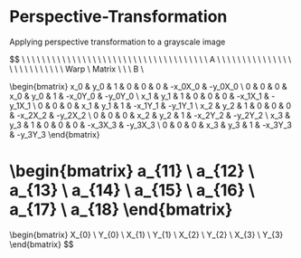 # Perspective-Transformation
 Applying perspective transformation to a grayscale image


$$
\ \ \ \ \ \ \ \ \ \ \ \ \ \ \ \ \ \ \ \ \ \ \ \ \ \ \ \ \ \ \ \ \ \ \ \ \  A \ \ \ \ \ \ \ \ \ \ \ \ \ \ \ \ \ \ \ \ \ \ \ \ \ \ Warp \ Matrix \ \ \ B \\

\begin{bmatrix}
x_0 & y_0 & 1 & 0 & 0 & 0 & -x_0X_0 & -y_0X_0 \\
0 & 0 & 0 & x_0 & y_0 & 1 & -x_0Y_0 & -y_0Y_0 \\
x_1 & y_1 & 1 & 0 & 0 & 0 & -x_1X_1 & -y_1X_1 \\
0 & 0 & 0 & x_1 & y_1 & 1 & -x_1Y_1 & -y_1Y_1 \\
x_2 & y_2 & 1 & 0 & 0 & 0 & -x_2X_2 & -y_2X_2 \\
0 & 0 & 0 & x_2 & y_2 & 1 & -x_2Y_2 & -y_2Y_2 \\
x_3 & y_3 & 1 & 0 & 0 & 0 & -x_3X_3 & -y_3X_3 \\
0 & 0 & 0 & x_3 & y_3 & 1 & -x_3Y_3 & -y_3Y_3 
\end{bmatrix} 

\begin{bmatrix}
a_{11} \\
a_{12} \\
a_{13} \\
a_{14} \\
a_{15} \\
a_{16} \\
a_{17} \\
a_{18} 
\end{bmatrix} 
=
\begin{bmatrix}
X_{0} \\
Y_{0} \\
X_{1} \\
Y_{1} \\
X_{2} \\
Y_{2} \\
X_{3} \\
Y_{3} 
\end{bmatrix} 
$$
